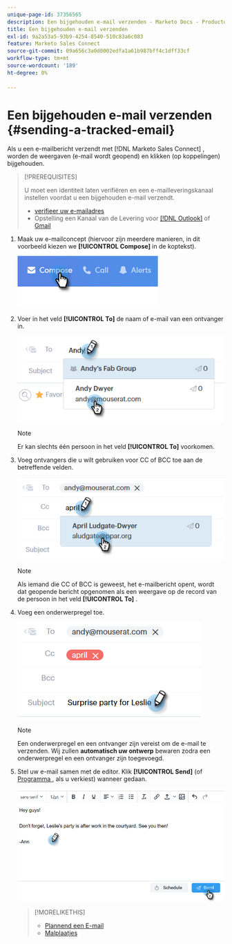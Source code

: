 ```yaml
---
unique-page-id: 37356565
description: Een bijgehouden e-mail verzenden - Marketo Docs - Productdocumentatie
title: Een bijgehouden e-mail verzenden
exl-id: 9a2a53a5-93b9-4254-8540-510c83a6c083
feature: Marketo Sales Connect
source-git-commit: 09a656c3a0d0002edfa1a61b987bff4c1dff33cf
workflow-type: tm+mt
source-wordcount: '189'
ht-degree: 0%

---
```


# Een bijgehouden e-mail verzenden {#sending-a-tracked-email}

Als u een e-mailbericht verzendt met [!DNL Marketo Sales Connect] , worden de weergaven (e-mail wordt geopend) en klikken (op koppelingen) bijgehouden.

>[!PREREQUISITES]
>
>U moet een identiteit laten verifiëren en een e-mailleveringskanaal instellen voordat u een bijgehouden e-mail verzendt.
>
>* [ verifieer uw e-mailadres ](/help/marketo/product-docs/marketo-sales-connect/getting-started/email-settings/verify-your-email.md)
>* Opstelling een Kanaal van de Levering voor [[!DNL Outlook]](/help/marketo/product-docs/marketo-sales-connect/email-plugins/msc-for-outlook/email-connection-for-outlook-users.md) of [ Gmail ](/help/marketo/product-docs/marketo-sales-connect/email-plugins/gmail/email-connection-for-gmail-users.md)

1. Maak uw e-mailconcept (hiervoor zijn meerdere manieren, in dit voorbeeld kiezen we **[!UICONTROL Compose]** in de koptekst).

   ![](assets/one.png)

1. Voer in het veld **[!UICONTROL To]** de naam of e-mail van een ontvanger in.

   ![](assets/two.png)

   >[!NOTE]
   >
   >Er kan slechts één persoon in het veld **[!UICONTROL To]** voorkomen.

1. Voeg ontvangers die u wilt gebruiken voor CC of BCC toe aan de betreffende velden.

   ![](assets/three.png)

   >[!NOTE]
   >
   >Als iemand die CC of BCC is geweest, het e-mailbericht opent, wordt dat geopende bericht opgenomen als een weergave op de record van de persoon in het veld **[!UICONTROL To]** .

1. Voeg een onderwerpregel toe.

   ![](assets/four.png)

   >[!NOTE]
   >
   >Een onderwerpregel en een ontvanger zijn vereist om de e-mail te verzenden. Wij zullen **automatisch uw ontwerp** bewaren zodra een onderwerpregel en een ontvanger zijn toegevoegd.

1. Stel uw e-mail samen met de editor. Klik **[!UICONTROL Send]** (of [ Programma ](/help/marketo/product-docs/marketo-sales-connect/email/using-the-compose-window/scheduling-an-email.md), als u verkiest) wanneer gedaan.

   ![](assets/five.png)

   >[!MORELIKETHIS]
   >
   >* [ Plannend een E-mail ](/help/marketo/product-docs/marketo-sales-connect/email/using-the-compose-window/scheduling-an-email.md)
   >* [ Malplaatjes ](/help/marketo/product-docs/marketo-sales-connect/templates/create-a-new-template.md)
